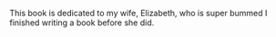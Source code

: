 This book is dedicated to my wife, Elizabeth, who is super bummed I finished writing a book before she did.
